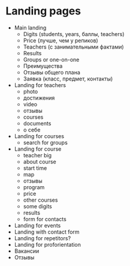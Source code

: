 # Landing pages

- Main landing
    - Digits (students, years, баллы, teachers)
    - Price (лучше, чем у репиков)
    - Teachers (с занимательными фактами)
    - Results
    - Groups or one-on-one
    - Преимущества
    - Отзывы общего плана
    - Заявка (класс, предмет, контакты)
- Landing for teachers
    - photo
    - достижения
    - video
    - отзывы
    - courses
    - documents
    - о себе
- Landing for courses
    - search for groups
- Landing for course
    - teacher big
    - about course
    - start time
    - map
    - отзывы
    - program
    - price
    - other courses
    - some digits
    - results
    - form for contacts
- Landing for events
- Landing with contact form
- Landing for repetitors?
- Landing for proforientation
- Вакансии
- Отзывы